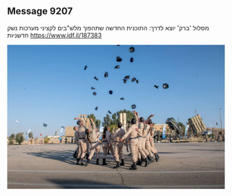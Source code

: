 ## Message 9207

מסלול 'ברק' יוצא לדרך:
התוכנית החדשה שתהפוך מלש"בים לקציני מערכות נשק חדשניות
https://www.idf.il/187383

![Photo](./9207/9207_photo.jpg)
